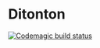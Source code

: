 # Ditonton

[![Codemagic build status](https://api.codemagic.io/apps/63c77d5907f17b0760d99b88/63c77d5907f17b0760d99b87/status_badge.svg)](https://codemagic.io/apps/63c77d5907f17b0760d99b88/default-workflow/latest_build)
